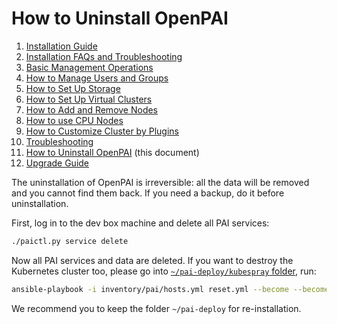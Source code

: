 # How to Uninstall OpenPAI

1. [Installation Guide](./installation-guide.md)
2. [Installation FAQs and Troubleshooting](./installation-faqs-and-troubleshooting.md)
3. [Basic Management Operations](./basic-management-operations.md)
4. [How to Manage Users and Groups](./how-to-manage-users-and-groups.md)
5. [How to Set Up Storage](./how-to-set-up-storage.md)
6. [How to Set Up Virtual Clusters](./how-to-set-up-virtual-clusters.md)
7. [How to Add and Remove Nodes](./how-to-add-and-remove-nodes.md)
8. [How to use CPU Nodes](./how-to-use-cpu-nodes.md)
9. [How to Customize Cluster by Plugins](./how-to-customize-cluster-by-plugins.md)
10. [Troubleshooting](./troubleshooting.md)
11. [How to Uninstall OpenPAI](./how-to-uninstall-openpai.md) (this document)
12. [Upgrade Guide](./upgrade-guide.md)

The uninstallation of OpenPAI is irreversible: all the data will be removed and you cannot find them back. If you need a backup, do it before uninstallation.

First, log in to the dev box machine and delete all PAI services:

```bash
./paictl.py service delete
```

Now all PAI services and data are deleted. If you want to destroy the Kubernetes cluster too, please go into [`~/pai-deploy/kubespray` folder](installation-guide.md#keep-a-folder), run:

```bash
ansible-playbook -i inventory/pai/hosts.yml reset.yml --become --become-user=root -e "@inventory/pai/openpai.yml"
```

We recommend you to keep the folder `~/pai-deploy` for re-installation.